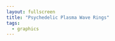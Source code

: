 ```yaml
---
layout: fullscreen
title: "Psychedelic Plasma Wave Rings"
tags:
  - graphics
---
```


<canvas id="plasmaRingsCanvas" width="500" height="500"></canvas>
<script>
const canvas = document.getElementById('plasmaRingsCanvas');
const ctx = canvas.getContext('2d');

canvas.width = window.innerWidth;
canvas.height = window.innerHeight;

// Parameters
const CENTER_X = canvas.width / 2;
const CENTER_Y = canvas.height / 2;
const NUM_RINGS = 13;
const RING_BASE_RADIUS = Math.min(canvas.width, canvas.height) * 0.10;
const RING_SPACING = Math.min(canvas.width, canvas.height) * 0.04;
const POINTS_PER_RING = 180;
const WAVE_FREQS = [2.5, 3.8, 6.2];
const WAVE_SPEEDS = [1.3, 0.9, 2.5];

// Utility for color cycling
function hsl(h, s, l, a=1.0) {
    return `hsla(${h},${s}%,${l}%,${a})`;
}

// Animation function
function draw(time) {
    ctx.clearRect(0, 0, canvas.width, canvas.height);

    const t = time * 0.001;

    for (let ring = 0; ring < NUM_RINGS; ring++) {
        const baseRadius = RING_BASE_RADIUS + RING_SPACING * ring;
        // Wave amplitude
        const amp = 24 + 16 * Math.sin(t * 0.45 + ring * 0.3);

        ctx.beginPath();
        for (let i = 0; i <= POINTS_PER_RING; i++) {
            const theta = (2 * Math.PI * i) / POINTS_PER_RING;

            // Dynamic distortion using multi-frequency sine waves
            let offset = 0;
            for (let w = 0; w < WAVE_FREQS.length; w++) {
                offset += 
                    Math.sin(
                        theta * WAVE_FREQS[w] +
                        t * WAVE_SPEEDS[w] +
                        ring * (0.75 + w * 0.4)
                    ) * (amp / (w + 2.3));
            }
            // Plasmatic noise
            offset += Math.sin(
                theta * 13 +
                t * 1.2 + 
                ring * 2
            ) * 5;

            const r = baseRadius + offset;
            const x = CENTER_X + r * Math.cos(theta);
            const y = CENTER_Y + r * Math.sin(theta);

            if (i === 0)
                ctx.moveTo(x, y);
            else
                ctx.lineTo(x, y);
        }

        // Paintbrush: Psychedelic evolving color
        const glowPhase = t * 0.7 + ring * 1.24;
        ctx.shadowColor = hsl(
            (110 + 48 * Math.sin(glowPhase)) % 360,
            90,
            70,
            0.45
        );
        ctx.shadowBlur = 21 + 14 * Math.sin(glowPhase+2);

        // Color shifts smoothly by time and ring index
        ctx.strokeStyle = hsl(
            (t * 60 + 120 + ring * 30) % 360,
            74 - 15 * Math.cos((t + ring) * 0.3),
            58 + 14 * Math.sin(t * 0.3 + ring * 0.15),
            0.96
        );
        ctx.lineWidth = 3.2 + 1.8 * Math.sin(t * 0.9 + ring);
        ctx.globalAlpha = 0.9 - ring * 0.018;

        ctx.stroke();
        ctx.shadowBlur = 0;
    }

    // "Plasma aura" background
    let grad = ctx.createRadialGradient(
        CENTER_X, CENTER_Y, 0, 
        CENTER_X, CENTER_Y, canvas.height/2.2
    );
    grad.addColorStop(0, hsl((t*40)%360,75,24,0.12));
    grad.addColorStop(0.7, hsl((t*18+80)%360,96,10,0.16));
    grad.addColorStop(1, hsl((t*20+160)%360,100,8,0.02));
    ctx.globalAlpha = 1;
    ctx.globalCompositeOperation = "lighter";
    ctx.fillStyle = grad;
    ctx.fillRect(0,0,canvas.width,canvas.height);
    ctx.globalCompositeOperation = "source-over";
    requestAnimationFrame(draw);
}

draw(0);

// Adapt canvas size
window.addEventListener('resize', ()=>{
    canvas.width = window.innerWidth;
    canvas.height = window.innerHeight;
});
</script>
